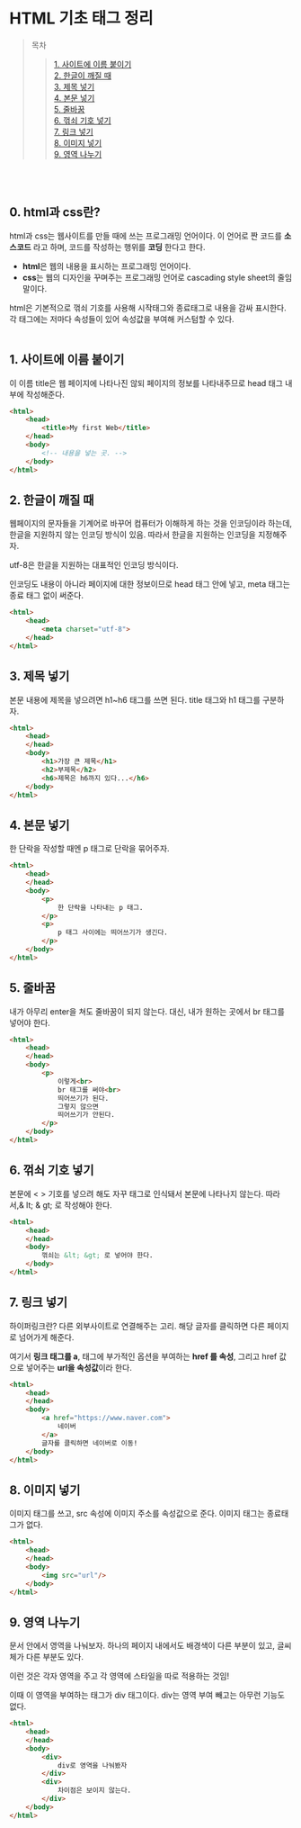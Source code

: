 # HTML 기초 태그 정리

>목차 
>>[1. 사이트에 이름 붙이기](#1-사이트에-이름-붙이기)<br>
[2. 한글이 깨질 때](#2-한글이-깨질-때)<br>
[3. 제목 넣기](#3-제목-넣기)<br>
[4. 본문 넣기](#4-본문-넣기)<br>
[5. 줄바꿈](#5-줄바꿈)<br>
[6. 꺾쇠 기호 넣기](#6-꺾쇠-기호-넣기)<br>
[7. 링크 넣기](#7-링크-넣기)<br>
[8. 이미지 넣기](#8-이미지-넣기)<br>
[9. 영역 나누기](#9-영역-나누기)<br>

<br><br>

## 0. html과 css란?

html과 css는 웹사이트를 만들 때에 쓰는 프로그래밍 언어이다.
이 언어로 짠 코드를 **소스코드** 라고 하며, 코드를 작성하는 행위를 **코딩** 한다고 한다. 
* **html**은 웹의 내용을 표시하는 프로그래밍 언어이다.
* **css**는 웹의 디자인을 꾸며주는 프로그래밍 언어로 cascading style sheet의 줄임말이다.

html은 기본적으로 꺾쇠 기호를 사용해 시작태그와 종료태그로 내용을 감싸 표시한다. 각 태그에는 저마다 속성들이 있어 속성값을 부여해 커스텀할 수 있다.
<br>
<br>


 ## 1. 사이트에 이름 붙이기
 이 이름 title은 웹 페이지에 나타나진 않되 페이지의 정보를 나타내주므로 head 태그 내부에 작성해준다.
```html
<html>
    <head>
        <title>My first Web</title>
    </head>
    <body>
        <!-- 내용을 넣는 곳. -->
    </body>
</html>
```

## 2. 한글이 깨질 때
웹페이지의 문자들을 기계어로 바꾸어 컴퓨터가 이해하게 하는 것을 인코딩이라 하는데, 한글을 지원하지 않는 인코딩 방식이 있음. 따라서 한글을 지원하는 인코딩을 지정해주자.

utf-8은 한글을 지원하는 대표적인 인코딩 방식이다. 

인코딩도 내용이 아니라 페이지에 대한 정보이므로 head 태그 안에 넣고, meta 태그는 종료 태그 없이 써준다. 
```html
<html>
    <head>
        <meta charset="utf-8">
    </head>
</html>
```


## 3. 제목 넣기
본문 내용에 제목을 넣으려면 h1~h6 태그를 쓰면 된다. title 태그와 h1 태그를 구분하자.
```html
<html>
    <head>
    </head>
    <body>
        <h1>가장 큰 제목</h1>
        <h2>부제목</h2>
        <h6>제목은 h6까지 있다...</h6>
    </body>
</html>
```

## 4. 본문 넣기
한 단락을 작성할 때엔 p 태그로 단락을 묶어주자.
```html
<html>
    <head>
    </head>
    <body>
        <p>
            한 단락을 나타내는 p 태그.
        </p>
        <p>
            p 태그 사이에는 띄어쓰기가 생긴다.
        </p>
    </body>
</html>
```

## 5. 줄바꿈
내가 아무리 enter을 쳐도 줄바꿈이 되지 않는다. 대신, 내가 원하는 곳에서 br 태그를 넣어야 한다.
```html
<html>
    <head>
    </head>
    <body>
        <p>
            이렇게<br>
            br 태그를 써야<br>
            띄어쓰기가 된다.
            그렇지 않으면
            띄어쓰기가 안된다.
        </p>
    </body>
</html>
```

## 6. 꺾쇠 기호 넣기
본문에 < > 기호를 넣으려 해도 자꾸 태그로 인식돼서 본문에 나타나지 않는다. 따라서,& lt; & gt; 로 작성해야 한다.
```html
<html>
    <head>
    </head>
    <body>
        꺾쇠는 &lt; &gt; 로 넣어야 한다. 
    </body>
</html>
```


## 7. 링크 넣기
하이퍼링크란? 다른 외부사이트로 연결해주는 고리. 해당 글자를 클릭하면 다른 페이지로 넘어가게 해준다.

여기서 **링크 태그를 a**, 태그에 부가적인 옵션을 부여하는 **href 를 속성**, 그리고 href 값으로 넣어주는 **url을 속성값**이라 한다.
```html
<html>
    <head>
    </head>
    <body>
        <a href="https://www.naver.com">
            네이버
        </a>
        글자를 클릭하면 네이버로 이동!
    </body>
</html>
```


## 8. 이미지 넣기
이미지 태그를 쓰고, src 속성에 이미지 주소를 속성값으로 준다. 이미지 태그는 종료태그가 없다.
```html
<html>
    <head>
    </head>
    <body>
        <img src="url"/>
    </body>
</html>
```


## 9. 영역 나누기
문서 안에서 영역을 나눠보자. 하나의 페이지 내에서도 배경색이 다른 부분이 있고, 글씨체가 다른 부분도 있다.

이런 것은 각자 영역을 주고 각 영역에 스타일을 따로 적용하는 것임! 

이때 이 영역을 부여하는 태그가 div 태그이다. div는 영역 부여 빼고는 아무런 기능도 없다.
```html
<html>
    <head>
    </head>
    <body>
        <div>
            div로 영역을 나눠봤자
        </div>
        <div>
            차이점은 보이지 않는다.
        </div>
    </body>
</html>
```
